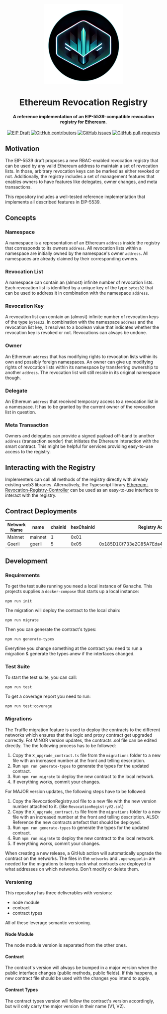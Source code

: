 <div align="center">
    <img src="img/logo.png" width="256"/>
</div>

<div align="center">

# Ethereum Revocation Registry

#### A reference implementation of an EIP-5539-compatible revocation registry for Ethereum.

[![EIP Draft](https://img.shields.io/badge/EIP--5539-Draft-blue)](https://github.com/ethereum/EIPs/pull/5539)
[![GitHub contributors](https://badgen.net/github/contributors/spherity/Ethereum-Revocation-Registry)](https://GitHub.com/spherity/Ethereum-Revocation-Registry/graphs/contributors/)
[![GitHub issues](https://img.shields.io/github/issues/spherity/Ethereum-Revocation-Registry)](https://GitHub.com/spherity/Ethereum-Revocation-Registry/issues/)
[![GitHub pull-requests](https://img.shields.io/github/issues-pr/spherity/Ethereum-Revocation-Registry.svg)](https://GitHub.com/spherity/Ethereum-Revocation-Registry/pull/)

</div>

## Motivation

The EIP-5539 draft proposes a new RBAC-enabled revocation registry that can be used by any valid Ethereum address to maintain a set of revocation lists. In those, arbitrary revocation keys can be marked as either revoked or not. Additionally, the registry includes a set of management features that enables owners to have features like delegates, owner changes, and meta transactions.

This repository includes a well-tested reference implementation that implements all described features in EIP-5539.

## Concepts


### Namespace

A namespace is a representation of an Ethereum `address` inside the registry that corresponds to its owners `address`. All revocation lists within a namespace are initially owned by the namespace's owner `address`. All namespaces are already claimed by their corresponding owners.

### Revocation List

A namespace can contain an (almost) infinite number of revocation lists. Each revocation list is identified by a unique key of the type `bytes32` that can be used to address it in combination with the namespace `address`. 

### Revocation Key

A revocation list can contain an (almost) infinite number of revocation keys of the type `bytes32`. In combination with the namespace `address` and the revocation list key, it resolves to a boolean value that indicates whether the revocation key is revoked or not. Revocations can always be undone.

### Owner

An Ethereum `address` that has modifying rights to revocation lists within its own and possibly foreign namespaces. An owner can give up modifying rights of revocation lists within its namespace by transferring ownership to another `address`. The revocation list will still reside in its original namespace though.

### Delegate

An Ethereum `address` that received temporary access to a revocation list in a namespace. It has to be granted by the current owner of the revocation list in question.

### Meta Transaction

Owners and delegates can provide a signed payload off-band to another `address` (transaction sender) that initiates the Ethereum interaction with the smart contract. This might be helpful for services providing easy-to-use access to the registry.

## Interacting with the Registry

Implementers can call all methods of the registry directly with already existing web3 libraries. Alternatively, the Typescript library [Ethereum-Revocation-Registry-Controller](https://github.com/spherity/Ethereum-Revocation-Registry-Controller) can be used as an easy-to-use interface to interact with the registry.

## Contract Deployments

| Network Name | name    | chainId | hexChainId | Registry Address                           | Registry version |
|--------------|---------|---------|------------|--------------------------------------------|------------------|
| Mainnet      | mainnet | 1       | 0x01       |||
| Goerli       | goerli  | 5       | 0x05       | 0x185D1Cf733e2C85A7Eda4f188036baA5b7a11182 | 1.0.0            |

## Development

### Requirements

To get the test suite running you need a local instance of Ganache.
This projects supplies a `docker-compose` that starts up a local instance:

```
npm run init
```

The migration will deploy the contract to the local chain:

```
npm run migrate
```

Then you can generate the contract's types:

```
npm run generate-types
```

Everytime you change something at the contract you need to run a migration & generate the types anew if the interfaces changed.

### Test Suite

To start the test suite, you can call:

```
npm run test
```

To get a coverage report  you need to run:

```
npm run test:coverage
```

### Migrations

The Truffle migration feature is used to deploy the contracts to the different networks which ensures that the logic and proxy contract get upgraded correctly. Fot MINOR version updates, the contracts .sol file can be edited directly. The the following process has to be followed:
1. Copy the `X_upgrade_contract.ts` file from the `migrations` folder to a new file with an increased number at the front and telling description.
2. Run `npm run generate-types` to generate the types for the updated contract.
3. Run `npm run migrate` to deploy the new contract to the local network.
4. If everything works, commit your changes.

For MAJOR version updates, the following steps have to be followed:
1. Copy the RevocationRegistry.sol file to a new file with the new version number attached to it. (like `RevocationRegistryV2.sol`)
2. Copy the `X_upgrade_contract.ts` file from the `migrations` folder to a new file with an increased number at the front and telling description. ALSO: Reference the new contracts artefact that should be deployed.
3. Run `npm run generate-types` to generate the types for the updated contract.
4. Run `npm run migrate` to deploy the new contract to the local network.
5. If everything works, commit your changes.

When creating a new release, a GitHub action will automatically upgrade the contract on the networks. The files in the `networks` and `.openzeppelin` are needed for the migrations to keep track what contracts are deployed to what addresses on which networks. Don't modify or delete them.
### Versioning

This repository has three deliverables with versions:

* node module
* contract
* contract types

All of these leverage semantic versioning.

#### Node Module
The node module version is separated from the other ones.

#### Contract
The contract's version will always be bumped in a major version when the public interface changes (public methods, public fields).
If this happens, a new contract file should be used with the changes you intend to apply.

#### Contract Types
The contract types version will follow the contract's version accordingly, but will only carry the
major version in their name (V1, V2).